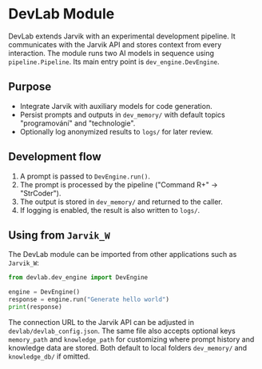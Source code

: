 # DevLab Module

DevLab extends Jarvik with an experimental development pipeline. It
communicates with the Jarvik API and stores context from every
interaction. The module runs two AI models in sequence using
`pipeline.Pipeline`. Its main entry point is `dev_engine.DevEngine`.

## Purpose

* Integrate Jarvik with auxiliary models for code generation.
* Persist prompts and outputs in `dev_memory/` with default topics
  "programování" and "technologie".
* Optionally log anonymized results to `logs/` for later review.

## Development flow

1. A prompt is passed to `DevEngine.run()`.
2. The prompt is processed by the pipeline ("Command R+" -> "StrCoder").
3. The output is stored in `dev_memory/` and returned to the caller.
4. If logging is enabled, the result is also written to `logs/`.

## Using from `Jarvik_W`

The DevLab module can be imported from other applications such as
`Jarvik_W`:

```python
from devlab.dev_engine import DevEngine

engine = DevEngine()
response = engine.run("Generate hello world")
print(response)
```

The connection URL to the Jarvik API can be adjusted in
`devlab/devlab_config.json`. The same file also accepts optional keys
`memory_path` and `knowledge_path` for customizing where prompt history
and knowledge data are stored. Both default to local folders
`dev_memory/` and `knowledge_db/` if omitted.

